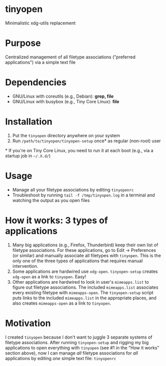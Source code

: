 # tinyopen
Minimalistic xdg-utils replacement

# Purpose
Centralized management of all filetype associations ("preferred applications") via a simple text file

# Dependencies
- GNU/Linux with coreutils (e.g., Debian): **grep, file**
- GNU/Linux with busybox (e.g., Tiny Core Linux): **file**

# Installation
1. Put the `tinyopen` directory anywhere on your system
2. Run `/path/to/tinyopen/tinyopen-setup` once* as regular (non-root) user 

\* If you're on Tiny Core Linux, you need to run it at each boot (e.g., via a startup job in `~/.X.d/`)

# Usage
- Manage all your filetype associations by editing `tinyopenrc`
- Troubleshoot by running `tail -f /tmp/tinyopen.log` in a terminal and watching the output as you open files

# How it works: 3 types of applications
1. Many big applications (e.g., Firefox, Thunderbird) keep their own list of filetype associations. For these applications, go to Edit -> Preferences (or similar) and manually associate all filetypes with `tinyopen`. This is the only one of the three types of applications that requires manual intervention.
2. Some applications are hardwired use `xdg-open`. `tinyopen-setup` creates `xdg-open` as a link to `tinyopen`. Easy!
3. Other applications are hardwired to look in user's `mimeapps.list` to figure out filetype associations. The included `mimeapps.list` associates every existing filetype with `mimeapps-open`. The `tinyopen-setup` script puts links to the included `mimeapps.list` in the appropriate places, and also creates `mimeapps-open` as a link to `tinyopen`.

# Motivation
I created `tinyopen` because I don't want to juggle 3 separate systems of filetype associations. After running `tinyopen-setup` and rigging my big applications to open everything with `tinyopen` (see #1 in the "How it works" section above), now I can manage *all* filetype associations for *all* applications by editing *one* simple text file: `tinyopenrc`

